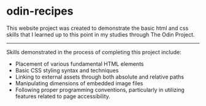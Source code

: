 # odin-recipes
This website project was created to demonstrate the basic html and css skills that I learned up to this point in my studies through The Odin Project.

---

Skills demonstrated in the process of completing this project include:

- Placement of various fundamental HTML elements
- Basic CSS styling syntax and techniques
- Linking to external assets through both absolute and relative paths
- Manipulating dimensions of embedded image files
- Following proper programming conventions, particularly in utilizing features related to page accessibility.